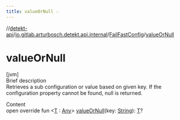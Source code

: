 ```yaml
---
title: valueOrNull -
---
```

//[detekt-api](../../index.md)/[io.gitlab.arturbosch.detekt.api.internal](../index.md)/[FailFastConfig](index.md)/[valueOrNull](value-or-null.md)



# valueOrNull  
[jvm]  
Brief description  
Retrieves a sub configuration or value based on given key. If the configuration property cannot be found, null is returned.  
  
  
Content  
open override fun <[T](value-or-null.md) : [Any](https://kotlinlang.org/api/latest/jvm/stdlib/kotlin/-any/index.html)> [valueOrNull](value-or-null.md)(key: [String](https://kotlinlang.org/api/latest/jvm/stdlib/kotlin/-string/index.html)): [T](value-or-null.md)?  



